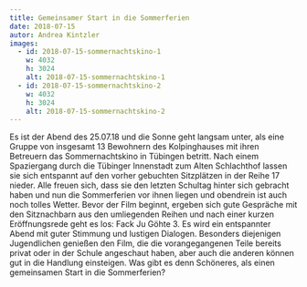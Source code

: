 ```yaml
---
title: Gemeinsamer Start in die Sommerferien
date: 2018-07-15
autor: Andrea Kintzler
images:
  - id: 2018-07-15-sommernachtskino-1
    w: 4032
    h: 3024
    alt: 2018-07-15-sommernachtskino-1
  - id: 2018-07-15-sommernachtskino-2
    w: 4032
    h: 3024
    alt: 2018-07-15-sommernachtskino-2
---
```


<!--mehr-->

Es ist der Abend des 25.07.18 und die Sonne geht langsam unter, als eine Gruppe von insgesamt 13 Bewohnern des Kolpinghauses mit ihren Betreuern das Sommernachtskino in Tübingen betritt. Nach einem Spaziergang durch die Tübinger Innenstadt zum Alten Schlachthof lassen sie sich entspannt auf den vorher gebuchten Sitzplätzen in der Reihe 17 nieder. Alle freuen sich, dass sie den letzten Schultag hinter sich gebracht haben und nun die Sommerferien vor ihnen liegen und obendrein ist auch noch tolles Wetter. Bevor der Film beginnt, ergeben sich gute Gespräche mit den Sitznachbarn aus den umliegenden Reihen und nach einer kurzen Eröffnungsrede geht es los:
Fack Ju Göhte 3. Es wird ein entspannter Abend mit guter Stimmung und lustigen Dialogen. Besonders diejenigen Jugendlichen genießen den Film, die die vorangegangenen Teile bereits privat oder in der Schule angeschaut haben, aber auch die anderen können gut in die Handlung einsteigen. Was gibt es denn Schöneres, als einen gemeinsamen Start in die Sommerferien?
